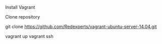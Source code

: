 
Install Vagrant

Clone repository

git clone https://github.com/Redexperts/vagrant-ubuntu-server-14.04.git

vagrant up
vagrant ssh
